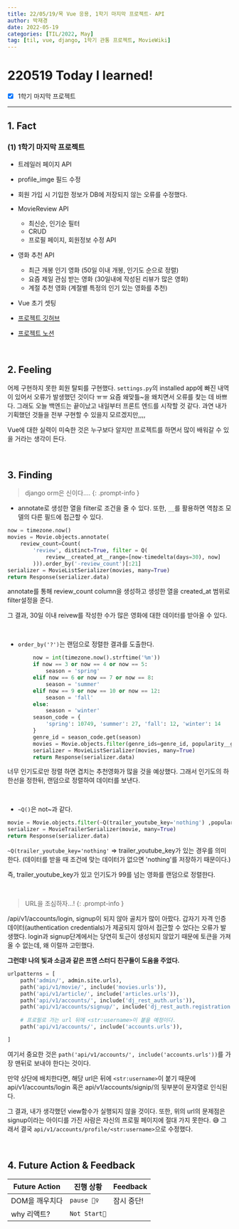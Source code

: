 ```yaml
---
title: 22/05/19/목 Vue 응용, 1학기 마지막 프로젝트- API
author: 박재경
date: 2022-05-19
categories: [TIL/2022, May]
tag: [til, vue, django, 1학기 관통 프로젝트, MovieWiki]
---
```


# 220519 Today I learned!

- [x] 1학기 마지막 프로젝트

---

## 1. Fact 

### (1) 1학기 마지막 프로젝트

- 트레일러 페이지 API 
- profile_imge 필드 수정
- 회원 가입 시 기입한 정보가 DB에 저장되지 않는 오류를 수정했다.
- MovieReview API
  - 최신순, 인기순 필터
  - CRUD
  - 프로필 페이지, 회원정보 수정 API 

- 영화 추천 API
  - 최근 개봉 인기 영화 (50일 이내 개봉, 인기도 순으로 정렬)
  - 요즘 제일 관심 받는 영화 (30일내에 작성된 리뷰가 많은 영화)
  - 계절 추천 영화 (계절별 특정의 인기 있는 영화를 추천)

- Vue 초기 셋팅
- [프로젝트 깃허브](https://github.com/JaeKP/MovieWiki)
- [프로젝트 노션](https://evanescent-tuba-146.notion.site/d71f0e701e314d7abfcf72ede38fe8b6)

<br>

## 2. Feeling

어제 구현하지 못한 회원 탈퇴를 구현했다. `settings.py`의 installed app에 빠진 내역이 있어서 오류가 발생했던 것이다 ㅠㅠ 요즘 왜맞틀~을 왜치면서 오류를 찾는 데 바쁘다. 그래도 오늘 백엔드는 끝이났고 내일부터 프론트 엔드를 시작할 것 같다. 과연 내가 기획했던 것들을 전부 구현할 수 있을지 모르겠지만,,,,

Vue에 대한 실력이 미숙한 것은 누구보다 알지만 프로젝트를 하면서 많이 배워갈 수 있을 거라는 생각이 든다.    

<br>

## 3. Finding 

> django orm은 신이다....
{: .prompt-info }

- annotate로 생성한 열을 filter로 조건을 줄 수 있다. 또한, `__`를 활용하면 역참조 모델의 다른 필드에 접근할 수 있다. 

```python
now = timezone.now()
movies = Movie.objects.annotate(
    review_count=Count(
        'review', distinct=True, filter = Q(
            review__created_at__range=[now-timedelta(days=30), now]
        ))).order_by('-review_count')[:21]
serializer = MovieListSerializer(movies, many=True)
return Response(serializer.data)
```

annotate를 통해 review_count column을 생성하고 생성한 열을 created_at 범위로 filter설정을 준다. 

그 결과, 30일 이내 reivew를 작성한 수가 많은 영화에 대한 데이터를 받아올 수 있다. 

<br>

- `order_by('?')`는 랜덤으로 정렬한 결과를 도출한다. 

```python
        now = int(timezone.now().strftime('%m'))
        if now == 3 or now == 4 or now == 5:
            season = 'spring'
        elif now == 6 or now == 7 or now == 8:
            season = 'summer'
        elif now == 9 or now == 10 or now == 12:
            season = 'fall'
        else:
            season = 'winter'
        season_code = {
            'spring': 10749, 'summer': 27, 'fall': 12, 'winter': 14
        }
        genre_id = season_code.get(season)
        movies = Movie.objects.filter(genre_ids=genre_id, popularity__gt=99).order_by('?')[:21]
        serializer = MovieListSerializer(movies, many=True)
        return Response(serializer.data)
```

너무 인기도로만 정렬 하면 겹치는 추천영화가 많을 것을 예상했다. 그래서 인기도의 하한선을 정한뒤, 랜덤으로 정렬하여 데이터를 보낸다. 

<br>

- `~Q()`은 not~과 같다. 

```python
movie = Movie.objects.filter(~Q(trailer_youtube_key='nothing') ,popularity__gt=99).order_by('?')
serializer = MovieTrailerSerializer(movie, many=True)
return Response(serializer.data)    
```

`~Q(trailer_youtube_key='nothing'` => trailer_youtube_key가 있는 경우를 의미한다. (데이터를 받을 때 조건에 맞는 데이터가 없으면  'nothing'를 저장하기 때문이다.) 

즉, trailer_youtube_key가 있고 인기도가  99를 넘는 영화를 랜덤으로 정렬한다. 

<br>

> URL을 조심하자...!
{: .prompt-info }

/api/v1/accounts/login, signup이 되지 않아 골치가 많이 아팠다. 갑자기 자격 인증데이터(authentication credentials)가 제공되지 않아서 접근할 수 었다는 오류가 발생했다. login과 signup단계에서는 당연히 토근이 생성되지 않았기 때문에 토큰을 가져올 수 없는데, 왜 이럴까 고민했다. 

**그런데! 나의 빛과 소금과 같은 프엔 스터디 친구들이 도움을 주었다.** 



```python
urlpatterns = [
    path('admin/', admin.site.urls),
    path('api/v1/movie/', include('movies.urls')),
    path('api/v1/article/', include('articles.urls')),
    path('api/v1/accounts/', include('dj_rest_auth.urls')), 
    path('api/v1/accounts/signup/', include('dj_rest_auth.registration.urls')),
    
    # 프로필로 가는 url 뒤에 <str:username>이 붙을 예정이다. 
    path('api/v1/accounts/', include('accounts.urls')),

]
```

여기서 중요한 것은 `path('api/v1/accounts/', include('accounts.urls'))`를 가장 맨뒤로 보내야 한다는 것이다. 

만약 상단에 배치한다면, 해당 url은 뒤에 `<str:username>`이 붙기 때문에  api/v1/accounts/login 혹은 api/v1/accounts/signip/의 뒷부분이 문자열로 인식된다.

그 결과, 내가 생각했던 view함수가 실행되지 않을 것이다. 또한, 위의 url의 문제점은 signup이라는 아이디를 가진 사람은 자신의 프로필 페이지에 절대 가지 못한다. 😅 그래서 결국 `api/v1/accounts/profile/<str:username>`으로 수정했다. 

<br>

## 4. Future Action & Feedback

| Future Action  | 진행 상황    | Feedback   |
| -------------- | ------------ | ---------- |
| DOM을 깨우치다 | `pause 🤦‍♀️`   | 잠시 중단! |
| why 리액트?    | `Not Start🌙` |            |

<br>
